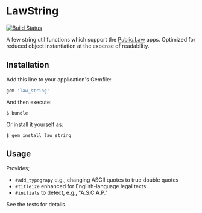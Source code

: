 # LawString

[![Build Status](https://travis-ci.org/public-law/law_string.svg?branch=master)](https://travis-ci.org/public-law/law_string)

A few string util functions which support the [Public.Law](https://www.public.law) apps. Optimized for reduced object instantiation
at the expense of readability.

## Installation

Add this line to your application's Gemfile:

```ruby
gem 'law_string'
```

And then execute:

    $ bundle

Or install it yourself as:

    $ gem install law_string

## Usage

Provides;

* `#add_typograpy` e.g., changing ASCII quotes to true double quotes
* `#titleize` enhanced for English-language legal texts
* `#initials` to detect, e.g., "A.S.C.A.P."

See the tests for details.
